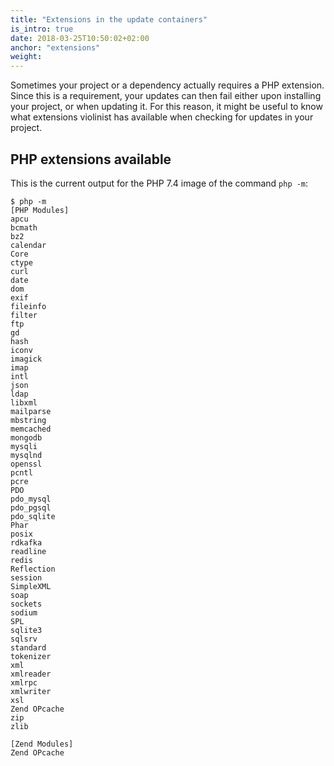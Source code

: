 ```yaml
---
title: "Extensions in the update containers"
is_intro: true
date: 2018-03-25T10:50:02+02:00
anchor: "extensions"
weight:
---
```


Sometimes your project or a dependency actually requires a PHP extension. Since this is a requirement, your updates can then fail either upon installing your project, or when updating it. For this reason, it might be useful to know what extensions violinist has available when checking for updates in your project.
## PHP extensions available

This is the current output for the PHP 7.4 image of the command `php -m`:

```
$ php -m
[PHP Modules]
apcu
bcmath
bz2
calendar
Core
ctype
curl
date
dom
exif
fileinfo
filter
ftp
gd
hash
iconv
imagick
imap
intl
json
ldap
libxml
mailparse
mbstring
memcached
mongodb
mysqli
mysqlnd
openssl
pcntl
pcre
PDO
pdo_mysql
pdo_pgsql
pdo_sqlite
Phar
posix
rdkafka
readline
redis
Reflection
session
SimpleXML
soap
sockets
sodium
SPL
sqlite3
sqlsrv
standard
tokenizer
xml
xmlreader
xmlrpc
xmlwriter
xsl
Zend OPcache
zip
zlib

[Zend Modules]
Zend OPcache
```
